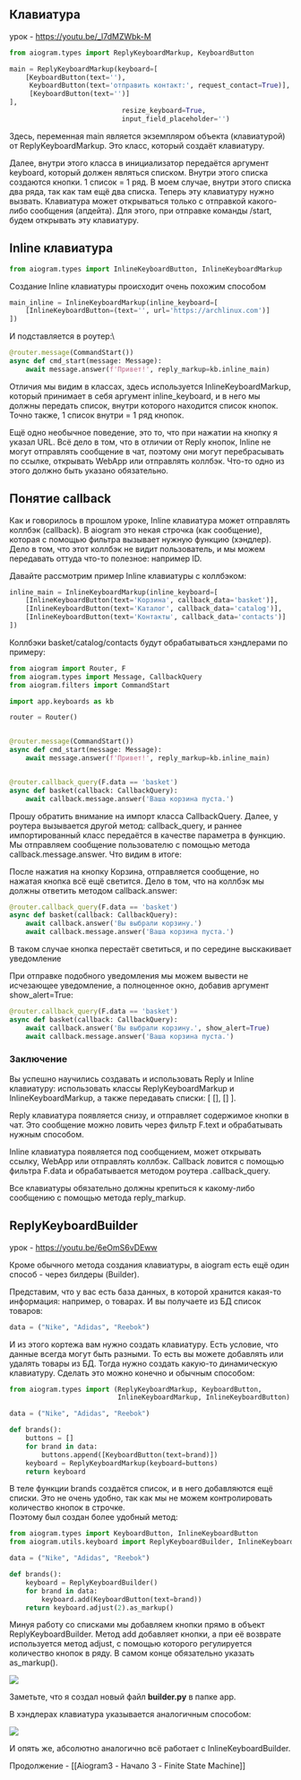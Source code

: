 ## Клавиатура

урок - https://youtu.be/_l7dMZWbk-M

```python
from aiogram.types import ReplyKeyboardMarkup, KeyboardButton

main = ReplyKeyboardMarkup(keyboard=[
	[KeyboardButton(text=''),
	 KeyboardButton(text='отправить контакт:', request_contact=True)],
	 [KeyboardButton(text='')]
],
							resize_keyboard=True,
							input_field_placeholder='')
```

Здесь, переменная main является экземпляром объекта (клавиатурой) от ReplyKeyboardMarkup. Это класс, который создаёт клавиатуру.

Далее, внутри этого класса в инициализатор передаётся аргумент keyboard, который должен являться списком. Внутри этого списка создаются кнопки. 1 список = 1 ряд. В моем случае, внутри этого списка два ряда, так как там ещё два списка. Теперь эту клавиатуру нужно вызвать. Клавиатура может открываться только с отправкой какого-либо сообщения (апдейта). Для этого, при отправке команды /start, будем открывать эту клавиатуру.

## Inline клавиатура

```python
from aiogram.types import InlineKeyboardButton, InlineKeyboardMarkup
```

Создание Inline клавиатуры происходит очень похожим способом

```python
main_inline = InlineKeyboardMarkup(inline_keyboard=[
	[InlineKeyboardButton=(text='', url='https://archlinux.com')]
])
```

И подставляется в роутер:\

```python
@router.message(CommandStart())
async def cmd_start(message: Message):
    await message.answer(f'Привет!', reply_markup=kb.inline_main)
```

Отличия мы видим в классах, здесь используется InlineKeyboardMarkup, который принимает в себя аргумент inline_keyboard, и в него мы должны передать список, внутри которого находится список кнопок. Точно также, 1 список внутри = 1 ряд кнопок.

Ещё одно необычное поведение, это то, что при нажатии на кнопку я указал URL. Всё дело в том, что в отличии от Reply кнопок, Inline не могут отправлять сообщение в чат, поэтому они могут перебрасывать по ссылке, открывать WebApp или отправлять коллбэк. Что-то одно из этого должно быть указано обязательно.

## Понятие callback

Как и говорилось в прошлом уроке, Inline клавиатура может отправлять коллбэк (callback). В aiogram это некая строчка (как сообщение), которая с помощью фильтра вызывает нужную функцию (хэндлер). Дело в том, что этот коллбэк не видит пользователь, и мы можем передавать оттуда что-то полезное: например ID.

Давайте рассмотрим пример Inline клавиатуры с коллбэком:

```python
inline_main = InlineKeyboardMarkup(inline_keyboard=[
    [InlineKeyboardButton(text='Корзина', callback_data='basket')],
    [InlineKeyboardButton(text='Каталог', callback_data='catalog')],
    [InlineKeyboardButton(text='Контакты', callback_data='contacts')]
])
```

Коллбэки basket/catalog/contacts будут обрабатываться хэндлерами по примеру:

```python
from aiogram import Router, F
from aiogram.types import Message, CallbackQuery
from aiogram.filters import CommandStart

import app.keyboards as kb

router = Router()


@router.message(CommandStart())
async def cmd_start(message: Message):
    await message.answer(f'Привет!', reply_markup=kb.inline_main)


@router.callback_query(F.data == 'basket')
async def basket(callback: CallbackQuery):
    await callback.message.answer('Ваша корзина пуста.')
```

Прошу обратить внимание на импорт класса CallbackQuery. Далее, у роутера вызывается другой метод: callback_query, и раннее импортированный класс передаётся в качестве параметра в функцию. Мы отправляем сообщение пользователю с помощью метода callback.message.answer. Что видим в итоге:

После нажатия на кнопку Корзина, отправляется сообщение, но нажатая кнопка всё ещё светится. Дело в том, что на коллбэк мы должны ответить методом callback.answer:

```python
@router.callback_query(F.data == 'basket')
async def basket(callback: CallbackQuery):
    await callback.answer('Вы выбрали корзину.')
    await callback.message.answer('Ваша корзина пуста.')
```

В таком случае кнопка перестаёт светиться, и по середине выскакивает уведомление 

При отправке подобного уведомления мы можем вывести не исчезающее уведомление, а полноценное окно, добавив аргумент show_alert=True:

```python
@router.callback_query(F.data == 'basket')
async def basket(callback: CallbackQuery):
    await callback.answer('Вы выбрали корзину.', show_alert=True)
    await callback.message.answer('Ваша корзина пуста.')
```

### Заключение

Вы успешно научились создавать и использовать Reply и Inline клавиатуру: использовать классы ReplyKeyboardMarkup и InlineKeyboardMarkup, а также передавать списки: [ [], [] ].

Reply клавиатура появляется снизу, и отправляет содержимое кнопки в чат. Это сообщение можно ловить через фильтр F.text и обрабатывать нужным способом.

Inline клавиатура появляется под сообщением, может открывать ссылку, WebApp или отправлять коллбэк. Callback ловится с помощью фильтра F.data и обрабатывается методом роутера .callback_query.

Все клавиатуры обязательно должны крепиться к какому-либо сообщению с помощью метода reply_markup.

## ReplyKeyboardBuilder

урок - https://youtu.be/6eOmS6vDEww

Кроме обычного метода создания клавиатуры, в aiogram есть ещё один способ - через билдеры (Builder).

Представим, что у вас есть база данных, в которой хранится какая-то информация: например, о товарах. И вы получаете из БД список товаров:

```python
data = ("Nike", "Adidas", "Reebok")
```

И из этого кортежа вам нужно создать клавиатуру. Есть условие, что данные всегда могут быть разными. То есть вы можете добавлять или удалять товары из БД. Тогда нужно создать какую-то динамическую клавиатуру. Сделать это можно конечно и обычным способом:

```python
from aiogram.types import (ReplyKeyboardMarkup, KeyboardButton,
                           InlineKeyboardMarkup, InlineKeyboardButton)

data = ("Nike", "Adidas", "Reebok")

def brands():
    buttons = []
    for brand in data:
        buttons.append([KeyboardButton(text=brand)])
    keyboard = ReplyKeyboardMarkup(keyboard=buttons)
    return keyboard
```

В теле функции brands создаётся список, и в него добавляются ещё списки. Это не очень удобно, так как мы не можем контролировать количество кнопок в строчке.  
Поэтому был создан более удобный метод:

```python
from aiogram.types import KeyboardButton, InlineKeyboardButton
from aiogram.utils.keyboard import ReplyKeyboardBuilder, InlineKeyboardBuilder

data = ("Nike", "Adidas", "Reebok")

def brands():
    keyboard = ReplyKeyboardBuilder()
    for brand in data:
        keyboard.add(KeyboardButton(text=brand))
    return keyboard.adjust(2).as_markup()
```

Минуя работу со списками мы добавляем кнопки прямо в объект ReplyKeyboardBuilder. Метод add добавляет кнопки, а при её возврате используется метод adjust, с помощью которого регулируется количество кнопок в ряду. В самом конце обязательно указать as_markup().

![](https://sudoteach.com/media/uploads/2024/02/14/image.png)

Заметьте, что я создал новый файл **builder.py** в папке app.

В хэндлерах клавиатура указывается аналогичным способом:

![](https://sudoteach.com/media/uploads/2024/02/14/image_aoQGQrm.png)

И опять же, абсолютно аналогично всё работает с InlineKeyboardBuilder.

Продолжение - [[Aiogram3 - Начало 3 - Finite State Machine]]